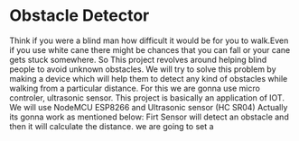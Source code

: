 # Obstacle Detector
Think if you were a blind man how difficult it would be for you to walk.Even if you use white cane there might be chances that you can fall or your cane gets stuck somewhere.
So This project revolves around helping blind people to avoid unknown obstacles. We will try to solve this problem by making a device which will help them to detect any kind of obstacles while walking from a particular distance.
For this we are gonna use micro controler, ultrasonic sensor. 
This project is basically an application of IOT.
We will use NodeMCU ESP8266 and Ultrasonic sensor (HC SR04)
Actually its gonna work as mentioned below:
Firt Sensor will detect an obstacle and then it will calculate the distance.
we are going to set a 
